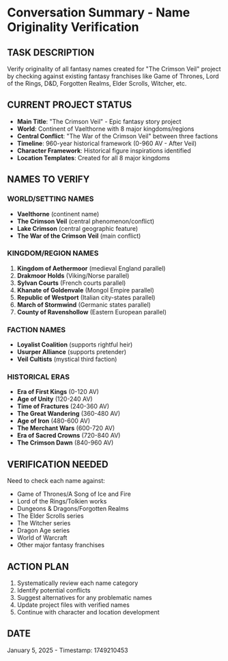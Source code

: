 # Conversation Summary - Name Originality Verification

## TASK DESCRIPTION
Verify originality of all fantasy names created for "The Crimson Veil" project by checking against existing fantasy franchises like Game of Thrones, Lord of the Rings, D&D, Forgotten Realms, Elder Scrolls, Witcher, etc.

## CURRENT PROJECT STATUS
- **Main Title**: "The Crimson Veil" - Epic fantasy story project
- **World**: Continent of Vaelthorne with 8 major kingdoms/regions
- **Central Conflict**: "The War of the Crimson Veil" between three factions
- **Timeline**: 960-year historical framework (0-960 AV - After Veil)
- **Character Framework**: Historical figure inspirations identified
- **Location Templates**: Created for all 8 major kingdoms

## NAMES TO VERIFY

### WORLD/SETTING NAMES
- **Vaelthorne** (continent name)
- **The Crimson Veil** (central phenomenon/conflict)
- **Lake Crimson** (central geographic feature)
- **The War of the Crimson Veil** (main conflict)

### KINGDOM/REGION NAMES
1. **Kingdom of Aethermoor** (medieval England parallel)
2. **Drakmoor Holds** (Viking/Norse parallel)
3. **Sylvan Courts** (French courts parallel)
4. **Khanate of Goldenvale** (Mongol Empire parallel)
5. **Republic of Westport** (Italian city-states parallel)
6. **March of Stormwind** (Germanic states parallel)
7. **County of Ravenshollow** (Eastern European parallel)

### FACTION NAMES
- **Loyalist Coalition** (supports rightful heir)
- **Usurper Alliance** (supports pretender)
- **Veil Cultists** (mystical third faction)

### HISTORICAL ERAS
- **Era of First Kings** (0-120 AV)
- **Age of Unity** (120-240 AV)
- **Time of Fractures** (240-360 AV)
- **The Great Wandering** (360-480 AV)
- **Age of Iron** (480-600 AV)
- **The Merchant Wars** (600-720 AV)
- **Era of Sacred Crowns** (720-840 AV)
- **The Crimson Dawn** (840-960 AV)

## VERIFICATION NEEDED
Need to check each name against:
- Game of Thrones/A Song of Ice and Fire
- Lord of the Rings/Tolkien works
- Dungeons & Dragons/Forgotten Realms
- The Elder Scrolls series
- The Witcher series
- Dragon Age series
- World of Warcraft
- Other major fantasy franchises

## ACTION PLAN
1. Systematically review each name category
2. Identify potential conflicts
3. Suggest alternatives for any problematic names
4. Update project files with verified names
5. Continue with character and location development

## DATE
January 5, 2025 - Timestamp: 1749210453
